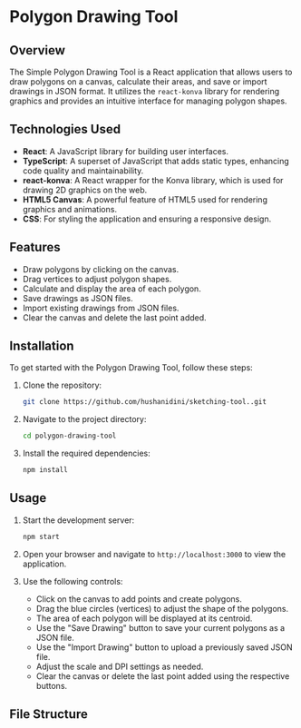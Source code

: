 # Polygon Drawing Tool

## Overview

The Simple Polygon Drawing Tool is a React application that allows users to draw polygons on a canvas, calculate their areas, and save or import drawings in JSON format. It utilizes the `react-konva` library for rendering graphics and provides an intuitive interface for managing polygon shapes.

## Technologies Used

- **React**: A JavaScript library for building user interfaces.
- **TypeScript**: A superset of JavaScript that adds static types, enhancing code quality and maintainability.
- **react-konva**: A React wrapper for the Konva library, which is used for drawing 2D graphics on the web.
- **HTML5 Canvas**: A powerful feature of HTML5 used for rendering graphics and animations.
- **CSS**: For styling the application and ensuring a responsive design.


## Features

- Draw polygons by clicking on the canvas.
- Drag vertices to adjust polygon shapes.
- Calculate and display the area of each polygon.
- Save drawings as JSON files.
- Import existing drawings from JSON files.
- Clear the canvas and delete the last point added.

## Installation

To get started with the Polygon Drawing Tool, follow these steps:

1. Clone the repository:

   ```bash
   git clone https://github.com/hushanidini/sketching-tool..git
   ```

2. Navigate to the project directory:

   ```bash
   cd polygon-drawing-tool
   ```

3. Install the required dependencies:

   ```bash
   npm install
   ```

## Usage

1. Start the development server:

   ```bash
   npm start
   ```

2. Open your browser and navigate to `http://localhost:3000` to view the application.

3. Use the following controls:
   - Click on the canvas to add points and create polygons.
   - Drag the blue circles (vertices) to adjust the shape of the polygons.
   - The area of each polygon will be displayed at its centroid.
   - Use the "Save Drawing" button to save your current polygons as a JSON file.
   - Use the "Import Drawing" button to upload a previously saved JSON file.
   - Adjust the scale and DPI settings as needed.
   - Clear the canvas or delete the last point added using the respective buttons.

## File Structure
